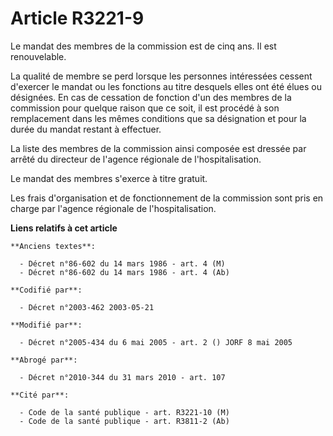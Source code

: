 # Article R3221-9

Le mandat des membres de la commission est de cinq ans. Il est renouvelable.

La qualité de membre se perd lorsque les personnes intéressées cessent d'exercer le mandat ou les fonctions au titre desquels
elles ont été élues ou désignées. En cas de cessation de fonction d'un des membres de la commission pour quelque raison que
ce soit, il est procédé à son remplacement dans les mêmes conditions que sa désignation et pour la durée du mandat restant à
effectuer.

La liste des membres de la commission ainsi composée est dressée par arrêté du directeur de l'agence régionale de
l'hospitalisation.

Le mandat des membres s'exerce à titre gratuit.

Les frais d'organisation et de fonctionnement de la commission sont pris en charge par l'agence régionale de
l'hospitalisation.

**Liens relatifs à cet article**

	**Anciens textes**:

	  - Décret n°86-602 du 14 mars 1986 - art. 4 (M)
	  - Décret n°86-602 du 14 mars 1986 - art. 4 (Ab)

	**Codifié par**:

	  - Décret n°2003-462 2003-05-21

	**Modifié par**:

	  - Décret n°2005-434 du 6 mai 2005 - art. 2 () JORF 8 mai 2005

	**Abrogé par**:

	  - Décret n°2010-344 du 31 mars 2010 - art. 107

	**Cité par**:

	  - Code de la santé publique - art. R3221-10 (M)
	  - Code de la santé publique - art. R3811-2 (Ab)
